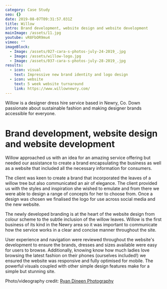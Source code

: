 ```yaml
---
category: Case Study
seo: {}
date: 2019-08-07T09:31:57.031Z
title: Willow
intro: Brand development, website design and website development
mainImage: /assets/11.jpg
youtube: vR8FbOR9mu4
vimeo: ""
imageBlock:
  - Image: /assets/027-cara-s-photos-july-24-2019_.jpg
  - Image: /assets/willow-logo.jpg
  - Image: /assets/037-cara-s-photos-july-28-2019_.jpg
results:
  - icon: visual
    text: Impressive new brand identity and logo design
  - icon: website
    text: 5 week website turnaround
    link: https://www.willownewry.com/
---
```


Willow is a designer dress hire service based in Newry, Co. Down passionate about sustainable fashion and making designer brands accessible for everyone.

# **Brand development, website design and website development**

Willow approached us with an idea for an amazing service offering but needed our assistance to create a brand encapsulating the business as well as a website that included all the necessary information for consumers.

The client was keen to create a brand that incorporated the leaves of a willow tree but also communicated an air of elegance. The client provided us with the styles and inspiration she wished to emulate and from there we were able to design a range of concepts for her to choose from. Once a design was chosen we finalised the logo for use across social media and the new website.

The newly developed branding is at the heart of the website design from colour scheme to the subtle inclusion of the willow leaves. Willow is the first business of its kind in the Newry area so it was important to communicate how the service works in a clear and concise manner throughout the site.

User experience and navigation were reviewed throughout the website's development to ensure the brands, dresses and sizes available were easy for users to browse. Additionally, knowing know how much ladies love browsing the latest fashion on their phones (ourselves included!) we ensured the website was responsive and fully optimised for mobile. The powerful visuals coupled with other simple design features make for a simple but stunning site.

Photo/videography credit: [Ryan Dineen Photography](https://www.facebook.com/RyanDineenPhotography/)
